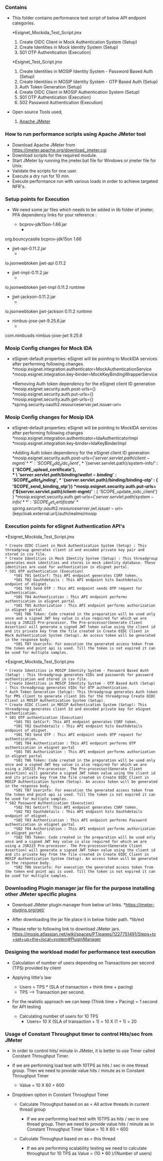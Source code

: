 
### Contains
* This folder contains performance test script of below API endpoint categories.

  *Esignet_Mockida_Test_Script.jmx
    1. Create OIDC Client in Mock Authentication System (Setup)
    2. Create Identities in Mock Identity System (Setup)
    3. S01 OTP Authentication (Execution)
  
  *Esignet_Test_Script.jmx
	1. Create Identities in MOSIP Identity System - Password Based Auth (Setup)
	2. Create Identities in MOSIP Identity System - OTP Based Auth (Setup)
	3. Auth Token Generation (Setup)
	4. Create OIDC Client in MOSIP Authentication System (Setup)
	5. S01 OTP Authentication (Execution)
	6. S02 Password Authentication (Execution)

* Open source Tools used,
    1. [Apache JMeter](https://jmeter.apache.org/)

### How to run performance scripts using Apache JMeter tool
* Download Apache JMeter from https://jmeter.apache.org/download_jmeter.cgi
* Download scripts for the required module.
* Start JMeter by running the jmeter.bat file for Windows or jmeter file for Unix. 
* Validate the scripts for one user.
* Execute a dry run for 10 min.
* Execute performance run with various loads in order to achieve targeted NFR's.

### Setup points for Execution

* We need some jar files which needs to be added in lib folder of jmeter, PFA dependency links for your reference : 

   * bcprov-jdk15on-1.66.jar
      * <!-- https://mvnrepository.com/artifact/org.bouncycastle/bcprov-jdk15on -->
<dependency>
    <groupId>org.bouncycastle</groupId>
    <artifactId>bcprov-jdk15on</artifactId>
    <version>1.66</version>
</dependency>

   * jjwt-api-0.11.2.jar
      * <!-- https://mvnrepository.com/artifact/io.jsonwebtoken/jjwt-api -->
<dependency>
    <groupId>io.jsonwebtoken</groupId>
    <artifactId>jjwt-api</artifactId>
    <version>0.11.2</version>
</dependency>

   * jjwt-impl-0.11.2.jar
       * <!-- https://mvnrepository.com/artifact/io.jsonwebtoken/jjwt-impl -->
<dependency>
    <groupId>io.jsonwebtoken</groupId>
    <artifactId>jjwt-impl</artifactId>
    <version>0.11.2</version>
    <scope>runtime</scope>
</dependency>

   * jjwt-jackson-0.11.2.jar
       * <!-- https://mvnrepository.com/artifact/io.jsonwebtoken/jjwt-jackson -->
<dependency>
    <groupId>io.jsonwebtoken</groupId>
    <artifactId>jjwt-jackson</artifactId>
    <version>0.11.2</version>
    <scope>runtime</scope>
</dependency>

   * nimbus-jose-jwt-9.25.6.jar  
       * <!-- https://mvnrepository.com/artifact/com.nimbusds/nimbus-jose-jwt -->
<dependency>
    <groupId>com.nimbusds</groupId>
    <artifactId>nimbus-jose-jwt</artifactId>
    <version>9.25.6</version>
</dependency>

### Mosip Config changes for Mock IDA

* eSignet-default properties: eSignet will be pointing to MockIDA services after performing following changes
		*mosip.esignet.integration.authenticator=MockAuthenticationService
		*mosip.esignet.integration.key-binder=MockKeyBindingWrapperService
		
   *Removing Auth token dependency for the eSignet client ID generation
		*mosip.esignet.security.auth.post-urls={}
		*mosip.esignet.security.auth.put-urls={}
		*mosip.esignet.security.auth.get-urls={}
		*spring.security.oauth2.resourceserver.jwt.issuer-uri=
		
### Mosip Config changes for Mosip IDA

* eSignet-default properties: eSignet will be pointing to MockIDA services after performing following changes
		*mosip.esignet.integration.authenticator=IdaAuthenticatorImpl
		*mosip.esignet.integration.key-binder=IdaKeyBinderImpl
				
   *Adding Auth token dependency for the eSignet client ID generation
		*mosip.esignet.security.auth.post-urls={'${server.servlet.path}/client-mgmt/**' : {'SCOPE_add_oidc_client'} , \
			* \ '${server.servlet.path}/system-info/**' : { 'SCOPE_upload_certificate'},\
            * \ '${server.servlet.path}/binding/wallet-binding' : { 'SCOPE_wallet_binding'}, \
			* \ '${server.servlet.path}/binding/binding-otp' : { 'SCOPE_send_binding_otp'}}
		*mosip.esignet.security.auth.put-urls={'${server.servlet.path}/client-mgmt/**' : { 'SCOPE_update_oidc_client'} }
		*mosip.esignet.security.auth.get-urls={'${server.servlet.path}/system-info/**' : { 'SCOPE_get_certificate'}
		*spring.security.oauth2.resourceserver.jwt.issuer-uri=${keycloak.external.url}/auth/realms/mosip

### Execution points for eSignet Authentication API's

*Esignet_Mockida_Test_Script.jmx
	
	* Create OIDC Client in Mock Authentication System (Setup) : This threadgroup generates client id and encoded private key pair and stored in csv file. 
	* Create Identities in Mock Identity System (Setup) : This threadgroup generates mock identities and stores in mock identity database. These identities are used for authentication in eSignet portal.
    * S01 OTP authentication (Execution)
		*S01 T01 GetCsrf: This API endpoint generates CSRF token.
		*S01 T02 Oauthdetails : This API endpoint hits Oauthdetails endpoint of eSignet.
		*S01 T03 Send OTP : This API endpoint sends OTP request for authentication.
		*S01 T04 Authentication : This API endpoint performs authentication in eSignet portal
		*S01 T05 Authorization : This API endpoint performs authorization in eSignet portal
		*S01 T06 Token: Code created in the preparation will be used only once and a signed JWT key value is also required for which we are using a JSR223 Pre-processor. The Pre-processor(Generate Client Assertion) will generate a signed JWT token value using the client id and its private key from the file created in Create OIDC Client in Mock Authentication System (Setup). An access token will be generated in the response body.
		*S01 T07 Userinfo: For execution the generated access token from the token end point api is used. Till the token is not expired it can be used for multiple samples.
		
*Esignet_Mockida_Test_Script.jmx
	
	* Create Identities in MOSIP Identity System - Password Based Auth (Setup) : This threadgroup generates VIDs and passwords for password authentication and stored in csv file. 
	* Create Identities in MOSIP Identity System - OTP Based Auth (Setup) : This threadgroup generates VIDs for OTP authentication.
	* Auth Token Generation (Setup): This threadgroup generates Auth token for PMS client to generate client Ids for the threadgroup Create OIDC Client in MOSIP Authentication System (Setup).
	* Create OIDC Client in MOSIP Authentication System (Setup): This threadgroup generates client Id and encoded private key for eSignet authentication.
    * S01 OTP authentication (Execution)
		*S01 T01 GetCsrf: This API endpoint generates CSRF token.
		*S01 T02 Oauthdetails : This API endpoint hits Oauthdetails endpoint of eSignet.
		*S01 T03 Send OTP : This API endpoint sends OTP request for authentication.
		*S01 T04 Authentication : This API endpoint performs OTP authentication in eSignet portal
		*S01 T05 Authorization : This API endpoint performs authorization in eSignet portal
		*S01 T06 Token: Code created in the preparation will be used only once and a signed JWT key value is also required for which we are using a JSR223 Pre-processor. The Pre-processor(Generate Client Assertion) will generate a signed JWT token value using the client id and its private key from the file created in Create OIDC Client in MOSIP Authentication System (Setup). An access token will be generated in the response body.
		*S01 T07 Userinfo: For execution the generated access token from the token end point api is used. Till the token is not expired it can be used for multiple samples.
	* S02 Password Authentication (Execution)
		*S02 T01 GetCsrf: This API endpoint generates CSRF token.
		*S02 T02 Oauthdetails : This API endpoint hits Oauthdetails endpoint of eSignet.
		*S02 T03 Authentication : This API endpoint performs Password authentication in eSignet portal
		*S02 T04 Authorization : This API endpoint performs authorization in eSignet portal
		*S02 T05 Token: Code created in the preparation will be used only once and a signed JWT key value is also required for which we are using a JSR223 Pre-processor. The Pre-processor(Generate Client Assertion) will generate a signed JWT token value using the client id and its private key from the file created in Create OIDC Client in MOSIP Authentication System (Setup). An access token will be generated in the response body.
		*S02 T06 Userinfo: For execution the generated access token from the token end point api is used. Till the token is not expired it can be used for multiple samples.
	
### Downloading Plugin manager jar file for the purpose installing other JMeter specific plugins

* Download JMeter plugin manager from below url links.
	*https://jmeter-plugins.org/get/

* After downloading the jar file place it in below folder path.
	*lib/ext

* Please refer to following link to download JMeter jars.
	https://mosip.atlassian.net/wiki/spaces/PT/pages/1227751491/Steps+to+set+up+the+local+system#PluginManager
		
### Designing the workload model for performance test execution
* Calculation of number of users depending on Transactions per second (TPS) provided by client

* Applying little's law
	* Users = TPS * (SLA of transaction + think time + pacing)
	* TPS --> Transaction per second.
	
* For the realistic approach we can keep (Think time + Pacing) = 1 second for API testing
	* Calculating number of users for 10 TPS
		* Users= 10 X (SLA of transaction + 1)
		       = 10 X (1 + 1)
			   = 20
			   
### Usage of Constant Throughput timer to control Hits/sec from JMeter
* In order to control hits/ minute in JMeter, it is better to use Timer called Constant Throughput Timer.

* If we are performing load test with 10TPS as hits / sec in one thread group. Then we need to provide value hits / minute as in Constant Throughput Timer
	* Value = 10 X 60
			= 600

* Dropdown option in Constant Throughput Timer
	* Calculate Throughput based on as = All active threads in current thread group
		* If we are performing load test with 10TPS as hits / sec in one thread group. Then we need to provide value hits / minute as in Constant Throughput Timer
	 			Value = 10 X 60
					  = 600
		  
	* Calculate Throughput based on as = this thread
		* If we are performing scalability testing we need to calculate throughput for 10 TPS as 
          Value = (10 * 60 )/(Number of users)
